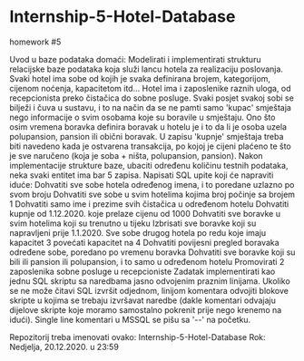 # Internship-5-Hotel-Database
homework #5

Uvod u baze podataka domaći:
Modelirati i implementirati strukturu relacijske baze podataka koja služi lancu hotela za realizaciju poslovanja.
Svaki hotel ima sobe od kojih je svaka definirana brojem, kategorijom, cijenom noćenja, kapacitetom itd... Hotel ima i zaposlenike raznih uloga, od recepcionista  preko čistačica do sobne posluge. Svaki posjet svakoj sobi se bilježi i čuva u sustavu, i to na način da se ne pamti samo 'kupac' smještaja nego informacije o svim osobama koje su boravile u smještaju. Ono što osim vremena boravka definira boravak u hotelu je i to da li je osoba uzela polupansion, pansion ili obični boravak. U zapisu 'kupnje' smještaja treba biti navedeno kada je ostvarena transakcija, po kojoj je cijeni plaćeno te što je sve naručeno (koja je soba + ništa, polupansion, pansion).
Nakon implementacije strukture baze, ubaciti određenu količinu testnih podataka, neka svaki entitet ima bar 5 zapisa.
Napisati SQL upite koji će napraviti iduće:
Dohvatiti sve sobe hotela određenog imena, i to poredane uzlazno po svom broju
Dohvatiti sve sobe u svim hotelima kojima broj počinje sa brojem 1
Dohvatiti samo ime i prezime svih čistačica u određenom hotelu
Dohvatiti kupnje od 1.12.2020. koje prelaze cijenu od 1000
Dohvatiti sve boravke u svim hotelima koji su trenutno u tijeku
Izbrisati sve boravke koji su napravljeni prije 1.1.2020.
Sve sobe drugog hotela po redu koje imaju kapacitet 3 povećati kapacitet na 4
Dohvatiti povijesni pregled boravaka određene sobe, poredano po vremenu boravka
Dohvatiti sve boravke koji su bili ili pansion ili polupansion, i to samo u određenom hotelu
Promovirati 2 zaposlenika sobne posluge u recepcioniste
Zadatak implementirati kao jednu SQL skriptu sa naredbama jasno odvojenim praznim linijama. Ukoliko se ne može čitavi SQL izvršit odjednom, linijom komentara odvojiti blokove skripte u kojima se trebaju izvršavat naredbe (dakle komentari odvajaju dijelove skripte koje moramo samostalno pokrenit prije nego krenemo na idući). Single line komentari u MSSQL se pišu sa '--' na početku.

Repozitorij treba imenovati ovako: Internship-5-Hotel-Database
Rok: Nedjelja, 20.12.2020. u 23:59


